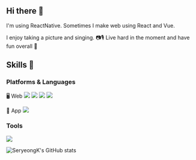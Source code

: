 ## Hi there 👋 
I'm using ReactNative. Sometimes I make web using React and Vue.

I enjoy taking a picture and singing. 📷🎙
Live hard in the moment and have fun overall 🤸


## Skills 🦾
### Platforms & Languages
🖥 Web
<img src="https://img.shields.io/badge/JavaScript-F7DF1E?style=flat-square&logo=JavaScript&logoColor=white"/>
<img src="https://img.shields.io/badge/React-61DAFB?style=flat-square&logo=React&logoColor=white"/>
<img src="https://img.shields.io/badge/React-61DAFB?style=flat-square&logo=React&logoColor=white"/>
<img src="https://img.shields.io/badge/Vue.js-4FC08D?style=flat-square&logo=Vue.js&logoColor=white"/>

📱 App
<img src="https://img.shields.io/badge/ReactNative-61DAFB?style=flat-square&logo=React&logoColor=white"/>

### Tools
<img src="https://img.shields.io/badge/Git-F05032?style=flat-square&logo=Git&logoColor=white"/>

![SeryeongK's GitHub stats](https://github-readme-stats.vercel.app/api?username=SeryeongK&show_icons=true&theme=default)
